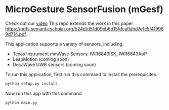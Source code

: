 # MicroGesture SensorFusion (mGesf)

Check out our [video](https://drive.google.com/file/d/1wNtAK8W8OSPjI1Kx1LN0ByB2U8i-aJUJ/view?usp=sharing) 
This repo extends the work in this paper https://pdfs.semanticscholar.org/524d/d51d09eb6d15fdca0abd7e1e5f419969d714.pdf.

This application supports a variety of sensors, including:
* Texas Instrument mmWave Sensors: IWR6843ISK, IWR6843AoP
* LeapMotion (coming soon)
* DecaWave UWB sensors (coming soon)

To run this application, first run this command to install the prerequisites.
```bash
python setup.py install
```
Now run this app with this command
```bash
python main.py
```
